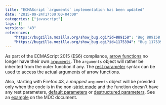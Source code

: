 ```yaml
---
title: "ECMAScript `arguments` implementation has been updated"
date: "2015-09-24T17:00:00-04:00"
categories: ["javascript"]
tags: []
versions: "43"
references:
    "https://bugzilla.mozilla.org/show_bug.cgi?id=889158": "Bug 889158 - Calling an arrow function shouldn't create an 'arguments' binding"
    "https://bugzilla.mozilla.org/show_bug.cgi?id=1175394": "Bug 1175394 - Mapped arguments object should only be created when its FormalParameters is a SimpleParameterList"
---
```

As part of the ECMAScript 2015 (ES6) compliance, [arrow functions](https://developer.mozilla.org/en-US/docs/Web/JavaScript/Reference/Functions/Arrow_functions) no longer have their own [`arguments`](https://developer.mozilla.org/en-US/docs/Web/JavaScript/Reference/Functions/arguments). The `arguments` object will rather be inherited from the outer function if any. The [rest parameter](https://developer.mozilla.org/en-US/docs/Web/JavaScript/Reference/Functions/rest_parameters) syntax can be used to access the actual arguments of arrow functions.

Also, starting with Firefox 43, a *mapped* `arguments` object will be provided only when the code is in the non-[strict mode](https://developer.mozilla.org/en-US/docs/Web/JavaScript/Reference/Strict_mode) and the function doesn't have any rest parameters, [default parameters](https://developer.mozilla.org/en-US/docs/Web/JavaScript/Reference/Functions/Default_parameters) or [destructured parameters](https://developer.mozilla.org/en-US/docs/Web/JavaScript/Reference/Operators/Destructuring_assignment#Function_argument_defaults). See an [example](https://developer.mozilla.org/en-US/docs/Web/JavaScript/Reference/Functions/arguments#Rest_default_and_destructured_parameters) on the MDC document.
